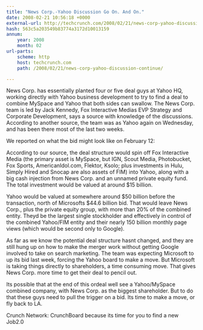 ```yaml
---
title: "News Corp.-Yahoo Discussion Go On. And On."
date: 2008-02-21 10:56:18 +0000
external-url: http://techcrunch.com/2008/02/21/news-corp-yahoo-discussion-continue/
hash: 563c5a203549b83774a3172d10013159
annum:
    year: 2008
    month: 02
url-parts:
    scheme: http
    host: techcrunch.com
    path: /2008/02/21/news-corp-yahoo-discussion-continue/

---
```


News Corp. has essentially planted four or five deal guys at Yahoo HQ, working directly with Yahoo business development to try to find a deal to combine MySpace and Yahoo that both sides can swallow. The News Corp. team is led by Jack Kennedy, Fox Interactive Medias EVP Strategy and Corporate Development, says a source with knowledge of the discussions. According to another source, the team was as Yahoo again on Wednesday, and has been there most of the last two weeks.

We reported on what the bid might look like on February 12:

According to our source, the deal structure would spin off Fox Interactive Media (the primary asset is MySpace, but IGN, Scout Media, Photobucket, Fox Sports, AmericanIdol.com, Flektor, Ksolo; plus investments in Hulu, Simply Hired and Snocap are also assets of FIM) into Yahoo, along with a big cash injection from News Corp. and an unnamed private equity fund. The total investment would be valued at around $15 billion.

Yahoo would be valued at somewhere around $50 billion before the transaction, north of Microsofts $44.6 billion bid. That would leave News Corp., plus the private equity group, with more than 20% of the combined entity. Theyd be the largest single stockholder and effectively in control of the combined Yahoo/FIM entity and their nearly 150 billion monthly page views (which would be second only to Google).

As far as we know the potential deal structure hasnt changed, and they are still hung up on how to make the merger work without getting Google involved to take on search marketing. The team was expecting Microsoft to up its bid last week, forcing the Yahoo board to make a move. But Microsoft is taking things directly to shareholders, a time consuming move. That gives News Corp. more time to get their deal to pencil out.

Its possible that at the end of this ordeal well see a Yahoo/MySpace combined company, with News Corp. as the biggest shareholder.  But to do that these guys need to pull the trigger on a bid. Its time to make a move, or fly back to LA.

Crunch Network:  CrunchBoard because its time for you to find a new Job2.0
